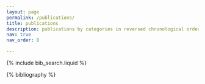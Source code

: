 ```yaml
---
layout: page
permalink: /publications/
title: publications
description: publications by categories in reversed chronological order. generated by jekyll-scholar.
nav: true
nav_order: 8

---
```


<!-- _pages/publications.md -->

<!-- Bibsearch Feature -->

{% include bib_search.liquid %}

<div class="publications">

{% bibliography %}

</div>
